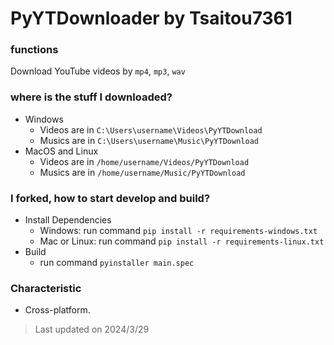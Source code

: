# PyYTDownloader by Tsaitou7361
### functions
Download YouTube videos by `mp4`, `mp3`, `wav`

### where is the stuff I downloaded?
- Windows
  * Videos are in `C:\Users\username\Videos\PyYTDownload`
  * Musics are in `C:\Users\username\Music\PyYTDownload`
- MacOS and Linux
  * Videos are in `/home/username/Videos/PyYTDownload`
  * Musics are in `/home/username/Music/PyYTDownload`

### I forked, how to start develop and build?
- Install Dependencies
  * Windows: run command `pip install -r requirements-windows.txt`
  * Mac or Linux: run command `pip install -r requirements-linux.txt`
- Build
  * run command `pyinstaller main.spec`

### Characteristic
- Cross-platform.

> Last updated on 2024/3/29